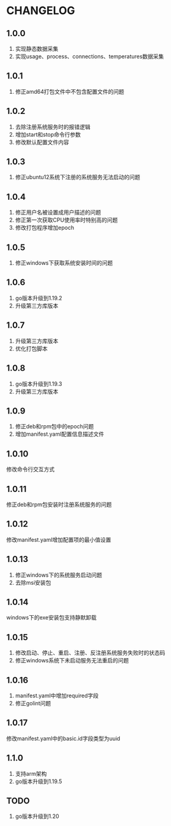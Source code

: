 # CHANGELOG

## 1.0.0

1. 实现静态数据采集
2. 实现usage、process、connections、temperatures数据采集

## 1.0.1

1. 修正amd64打包文件中不包含配置文件的问题

## 1.0.2

1. 去除注册系统服务时的报错逻辑
2. 增加start和stop命令行参数
3. 修改默认配置文件内容

## 1.0.3

1. 修正ubuntu12系统下注册的系统服务无法启动的问题

## 1.0.4

1. 修正用户名被设置成用户描述的问题
2. 修正第一次获取CPU使用率时特别高的问题
3. 修改打包程序增加epoch

## 1.0.5

1. 修正windows下获取系统安装时间的问题

## 1.0.6

1. go版本升级到1.19.2
2. 升级第三方库版本

## 1.0.7

1. 升级第三方库版本
2. 优化打包脚本

## 1.0.8

1. go版本升级到1.19.3
2. 升级第三方库版本

## 1.0.9

1. 修正deb和rpm包中的epoch问题
2. 增加manifest.yaml配置信息描述文件

## 1.0.10

修改命令行交互方式

## 1.0.11

修正deb和rpm包安装时注册系统服务的问题

## 1.0.12

修改manifest.yaml增加配置项的最小值设置

## 1.0.13

1. 修正windows下的系统服务启动问题
2. 去除msi安装包

## 1.0.14

windows下的exe安装包支持静默卸载

## 1.0.15

1. 修改启动、停止、重启、注册、反注册系统服务失败时的状态码
2. 修正windows系统下未启动服务无法重启的问题

## 1.0.16

1. manifest.yaml中增加required字段
2. 修正golint问题

## 1.0.17

修改manifest.yaml中的basic.id字段类型为uuid

## 1.1.0

1. 支持arm架构
2. go版本升级到1.19.5

## TODO

1. go版本升级到1.20